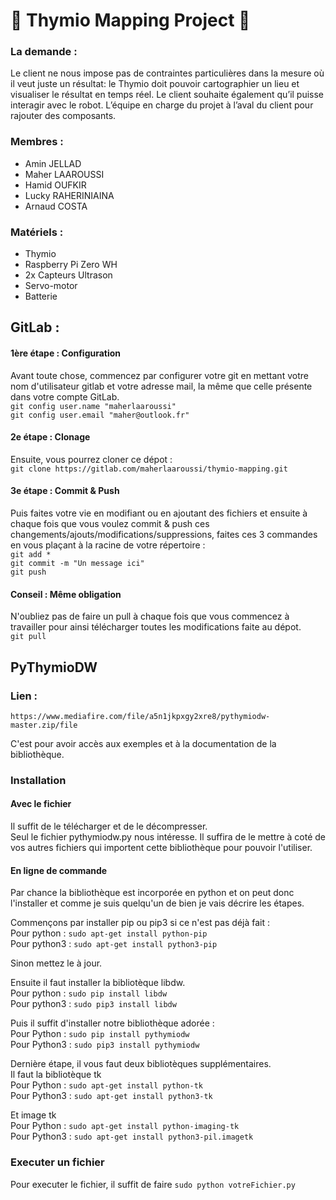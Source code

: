 # &#x1F53A; Thymio Mapping Project &#x1F53A;

### La demande :
Le client ne nous impose pas de contraintes particulières dans la mesure où il veut
juste un résultat: le Thymio doit pouvoir cartographier un lieu et visualiser le résultat
en temps réel. Le client souhaite également qu’il puisse interagir avec le robot.
L’équipe en charge du projet à l’aval du client pour rajouter des composants.

### Membres :
* Amin JELLAD
* Maher LAAROUSSI
* Hamid OUFKIR
* Lucky RAHERINIAINA
* Arnaud COSTA

### Matériels :
* Thymio
* Raspberry Pi Zero WH
* 2x Capteurs Ultrason
* Servo-motor
* Batterie


## GitLab :
#### 1ère étape : Configuration
Avant toute chose, commencez par configurer votre git en mettant votre nom d'utilisateur gitlab et votre adresse mail, la même que celle présente dans votre compte GitLab.  
`git config user.name "maherlaaroussi"`  
`git config user.email "maher@outlook.fr"`

#### 2e étape : Clonage
Ensuite, vous pourrez cloner ce dépot :  
`git clone https://gitlab.com/maherlaaroussi/thymio-mapping.git`

#### 3e étape : Commit & Push
Puis faites votre vie en modifiant ou en ajoutant des fichiers et ensuite à chaque fois que vous voulez commit & push ces changements/ajouts/modifications/suppressions, faites ces 3 commandes en vous plaçant à la racine de votre répertoire :  
`git add *`  
`git commit -m "Un message ici"`  
`git push`

#### Conseil : Même obligation
N'oubliez pas de faire un pull à chaque fois que vous commencez à travailler pour ainsi télécharger toutes les modifications faite au dépot.  
`git pull`  


## PyThymioDW

### Lien :
`https://www.mediafire.com/file/a5n1jkpxgy2xre8/pythymiodw-master.zip/file`

C'est pour avoir accès aux exemples et à la documentation de la bibliothèque.
### Installation
#### Avec le fichier
Il suffit de le télécharger et de le décompresser.  
Seul le fichier pythymiodw.py nous intéresse. Il suffira de le mettre à coté de vos autres fichiers qui importent cette bibliothèque pour pouvoir l'utiliser.

#### En ligne de commande
Par chance la bibliothèque est incorporée en python et on peut donc l'installer et comme je suis quelqu'un de bien je vais décrire les étapes.

Commençons par installer pip ou pip3 si ce n'est pas déjà fait :  
Pour python  : `sudo apt-get install python-pip`  
Pour python3 : `sudo apt-get install python3-pip`  

Sinon mettez le à jour.

Ensuite il faut installer la bibliotèque libdw.  
Pour python  : `sudo pip install libdw`  
Pour python3 :  `sudo pip3 install libdw`  

Puis il suffit d'installer notre bibliothèque adorée :   
Pour Python  : `sudo pip install pythymiodw`  
Pour Python3 : `sudo pip3 install pythymiodw`    

Dernière étape, il vous faut deux bibliotèques supplémentaires.  
Il faut la bibliotèque tk  
Pour Python   : `sudo apt-get install python-tk`  
Pour Python3  : `sudo apt-get install python3-tk`  

Et image tk  
Pour Python   : `sudo apt-get install python-imaging-tk`  
Pour Python3  : `sudo apt-get install python3-pil.imagetk`  

### Executer un fichier
Pour executer le fichier, il suffit de faire `sudo python votreFichier.py`
